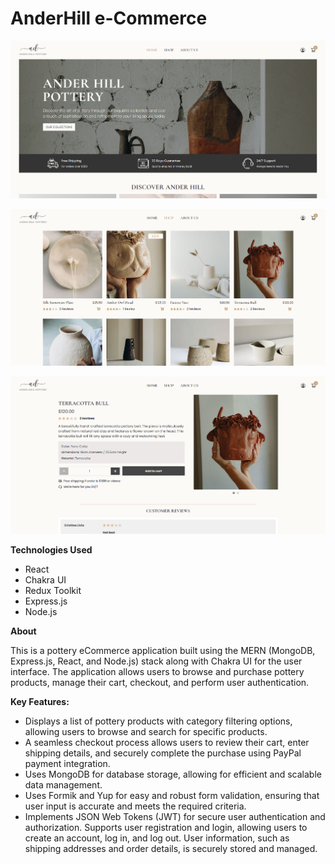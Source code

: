 # AnderHill e-Commerce 


![AnderHill Home Page](./client/public/screenshots/AnderHillScreenShot.png)

![ AnderHill Products Page](./client/public/screenshots/AnderHillScreenShot2.png)

![ AnderHill Product Page](./client/public/screenshots/AnderHillScreenShot4.png)

**Technologies Used**
-	React
-	Chakra UI
-	Redux Toolkit
-	Express.js
-	Node.js 


**About**<br>

This is a pottery eCommerce application built using the MERN (MongoDB, Express.js, React, and Node.js) stack along with Chakra UI for the user interface. The application allows users to browse and purchase pottery products, manage their cart, checkout, and perform user authentication.

**Key Features:**
- Displays a list of pottery products with category filtering options, allowing users to browse and search for specific products.
- A seamless checkout process allows users to review their cart, enter shipping details, and securely complete the purchase using PayPal payment integration.
- Uses MongoDB for database storage, allowing for efficient and scalable data management. 
- Uses Formik and Yup for easy and robust form validation, ensuring that user input is accurate and meets the required criteria.
- Implements JSON Web Tokens (JWT) for secure user authentication and authorization. Supports user registration and login, allowing users to create an account, log in, and log out. User information, such as shipping addresses and order details, is securely stored and managed. 
